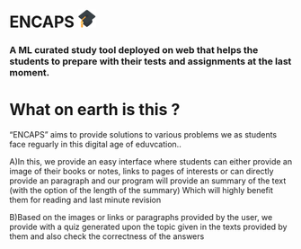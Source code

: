 # ENCAPS   ![](static/favicon-32x32.png)


### A ML curated study tool deployed on web that helps the students to prepare with their tests and assignments at the last moment. ###

# What on earth is this ?

“ENCAPS” aims to provide solutions to various problems we as students face reguarly in this digital age of eduvcation.. 

A)In this, we provide an easy interface where students can either provide an image of their books or notes, links to pages of interests or can directly provide an paragraph and our program will provide an summary of the text (with the option of the length of the summary) Which will highly benefit them for reading and last minute revision 

B)Based on the images or links or paragraphs provided by the user, we provide with a quiz generated upon the topic given in the texts provided by them and also check the correctness of the answers




